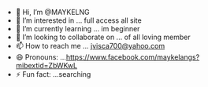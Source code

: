 - 👋 Hi, I’m @MAYKELNG
- 👀 I’m interested in ... full access all site
- 🌱 I’m currently learning ... im beginner
- 💞️ I’m looking to collaborate on ... of all loving member
- 📫 How to reach me ... jvisca700@yahoo.com
- 😄 Pronouns: ...https://www.facebook.com/maykelangs?mibextid=ZbWKwL
- ⚡ Fun fact: ...searching

<!---
MAYKELNG/MAYKELNG is a ✨ special ✨ repository because its `README.md` (this file) appears on your GitHub profile.
You can click the Preview link to take a look at your changes.
--->

